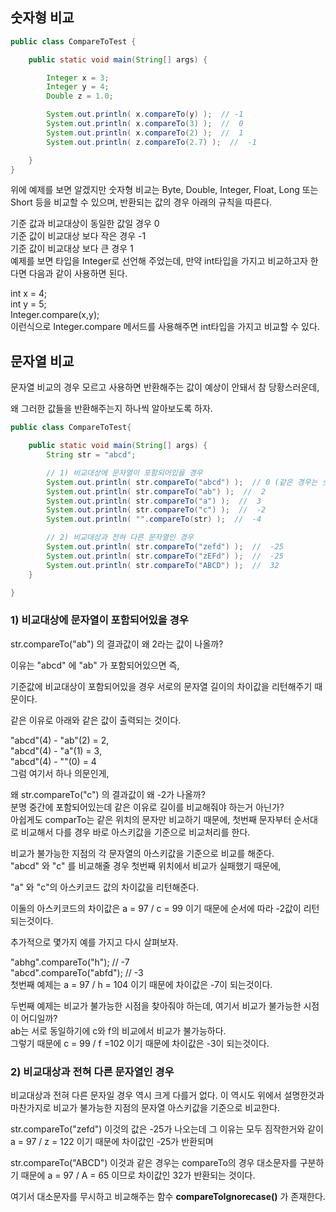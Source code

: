 ## 숫자형 비교  
```java
public class CompareToTest {

    public static void main(String[] args) {

        Integer x = 3;
        Integer y = 4;
        Double z = 1.0;

        System.out.println( x.compareTo(y) );  // -1
        System.out.println( x.compareTo(3) );  //  0
        System.out.println( x.compareTo(2) );  //  1
        System.out.println( z.compareTo(2.7) );  //  -1

    }
}  

```

위에 예제를 보면 알겠지만 숫자형 비교는 Byte, Double, Integer, Float, Long 또는 Short 등을 비교할 수 있으며, 반환되는 값의 경우 아래의 규칙을 따른다.

기준 값과 비교대상이 동일한 값일 경우 0  
기준 값이 비교대상 보다 작은 경우 -1  
기준 값이 비교대상 보다 큰 경우 1  
예제를 보면 타입을 Integer로 선언해 주었는데, 만약 int타입을 가지고 비교하고자 한다면 다음과 같이 사용하면 된다.  

int x = 4;  
int y = 5;  
Integer.compare(x,y);  
이런식으로 Integer.compare 메서드를 사용해주면 int타입을 가지고 비교할 수 있다.  

## 문자열 비교  
문자열 비교의 경우 모르고 사용하면 반환해주는 값이 예상이 안돼서 참 당황스러운데,

왜 그러한 값들을 반환해주는지 하나씩 알아보도록 하자.
```java
public class CompareToTest{

    public static void main(String[] args) {
        String str = "abcd";

        // 1) 비교대상에 문자열이 포함되어있을 경우
        System.out.println( str.compareTo("abcd") );  // 0 (같은 경우는 숫자나 문자나 0을 리턴)
        System.out.println( str.compareTo("ab") );  //  2
        System.out.println( str.compareTo("a") );  //  3
        System.out.println( str.compareTo("c") );  //  -2       
        System.out.println( "".compareTo(str) );  //  -4

        // 2) 비교대상과 전혀 다른 문자열인 경우
        System.out.println( str.compareTo("zefd") );  //  -25
        System.out.println( str.compareTo("zEFd") );  //  -25
        System.out.println( str.compareTo("ABCD") );  //  32
    }

}

```
### 1) 비교대상에 문자열이 포함되어있을 경우
   str.compareTo("ab") 의 결과값이 왜 2라는 값이 나올까?

이유는 "abcd" 에 "ab" 가 포함되어있으면 즉,

기준값에 비교대상이 포함되어있을 경우 서로의 문자열 길이의 차이값을 리턴해주기 때문이다.



같은 이유로 아래와 같은 값이 출력되는 것이다.

"abcd"(4) - "ab"(2) = 2,  
"abcd"(4) - "a"(1) = 3,  
"abcd"(4) - ""(0) = 4  
그럼 여기서 하나 의문인게,  

왜 str.compareTo("c") 의 결과값이 왜 -2가 나올까?  
분명 중간에 포함되어있는데 같은 이유로 길이를 비교해줘야 하는거 아닌가?  
아쉽게도 comparTo는 같은 위치의 문자만 비교하기 때문에, 첫번째 문자부터 순서대로 비교해서 다를 경우 바로 아스키값을 기준으로 비교처리를 한다.  

비교가 불가능한 지점의 각 문자열의 아스키값을 기준으로 비교를 해준다.  
"abcd" 와 "c" 를 비교해줄 경우 첫번째 위치에서 비교가 실패했기 때문에,  

"a" 와 "c"의 아스키코드 값의 차이값을 리턴해준다.  

이둘의 아스키코드의 차이값은 a = 97 / c = 99 이기 때문에 순서에 따라 -2값이 리턴되는것이다.  



추가적으로 몇가지 예를 가지고 다시 살펴보자.

"abhg".compareTo("h"); // -7  
"abcd".compareTo("abfd"); // -3  
첫번째 예제는 a = 97 / h = 104 이기 때문에 차이값은 -7이 되는것이다.

두번째 예제는 비교가 불가능한 시점을 찾아줘야 하는데, 여기서 비교가 불가능한 시점이 어디일까?  
ab는 서로 동일하기에 c와 f의 비교에서 비교가 불가능하다.  
그렇기 때문에 c = 99 / f =102 이기 때문에 차이값은 -3이 되는것이다.  



### 2) 비교대상과 전혀 다른 문자열인 경우
   비교대상과 전혀 다른 문자일 경우 역시 크게 다를거 없다.
   이 역시도 위에서 설명한것과 마찬가지로 비교가 불가능한 지점의 문자열 아스키값을 기준으로 비교한다.

str.compareTo("zefd") 이것의 값은 -25가 나오는데 그 이유는 모두 짐작한거와 같이
a = 97 / z = 122 이기 때문에 차이값인 -25가 반환되며

str.compareTo("ABCD") 이것과 같은 경우는 compareTo의 경우 대소문자를 구분하기 때문에
a = 97 / A = 65 이므로 차이값인 32가 반환되는 것이다.

여기서 대소문자를 무시하고 비교해주는 함수 **compareToIgnorecase()** 가 존재한다.